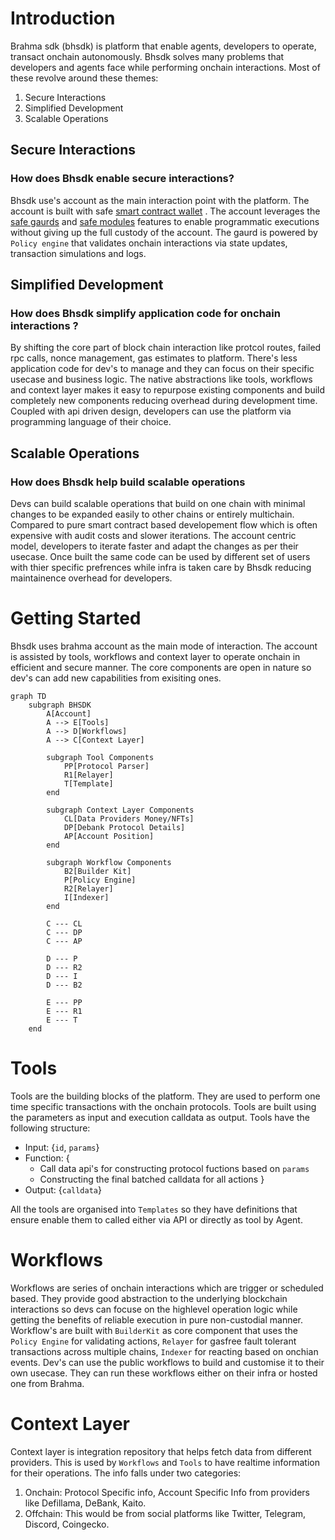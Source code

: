 # Introduction 

Brahma sdk (bhsdk) is platform that enable agents, developers to operate, transact onchain autonomously. Bhsdk solves many problems that developers and agents face while performing onchain interactions. Most of these revolve around these themes:
1. Secure Interactions
2. Simplified Development
3. Scalable Operations

## Secure Interactions
### How does Bhsdk enable secure interactions?
Bhsdk use's account as the main interaction point with the platform. The account is built with safe [smart contract wallet](https://safe.global/) . The account leverages the [safe gaurds](https://docs.safe.global/advanced/smart-account-guards) and [safe modules](https://docs.safe.global/advanced/smart-account-modules) features to enable programmatic executions without giving up the full custody of the account. The gaurd is powered by `Policy engine` that validates onchain interactions via state updates, transaction simulations and logs.  

## Simplified Development
### How does Bhsdk simplify application code for onchain interactions ?
By shifting the core part of block chain interaction like protcol routes, failed rpc calls, nonce management, gas estimates to platform. There's less application code for dev's to manage and they can focus on their specific usecase and business logic. The native abstractions like tools, workflows and context layer makes it easy to repurpose existing components and build completely new components reducing overhead during development time. 
Coupled with api driven design, developers can use the platform via programming language of their choice. 

## Scalable Operations
### How does Bhsdk help build scalable operations
Devs can build scalable operations that build on one chain with minimal changes to be expanded easily to other chains or entirely multichain. Compared to pure smart contract based developement flow which is often expensive with audit costs and slower iterations.  The account centric model, developers to iterate faster and adapt the changes as per their usecase. Once built the same code can be used by different set of users with thier specific prefrences while infra is taken care by Bhsdk reducing maintainence overhead for developers.  

# Getting Started
Bhsdk uses brahma account as the main mode of interaction. The account is assisted by tools, workflows and context layer to operate onchain in efficient and secure manner. The core components are open in nature so dev's can add new capabilities from exisiting ones. 

```mermaid
graph TD
    subgraph BHSDK
        A[Account] 
        A --> E[Tools]
        A --> D[Workflows]
        A --> C[Context Layer]

        subgraph Tool Components
            PP[Protocol Parser]
            R1[Relayer]
            T[Template]
        end
        
        subgraph Context Layer Components
            CL[Data Providers Money/NFTs]
            DP[Debank Protocol Details]
            AP[Account Position]
        end
        
        subgraph Workflow Components
            B2[Builder Kit]
            P[Policy Engine]
            R2[Relayer]
            I[Indexer]
        end
        
        C --- CL
        C --- DP
        C --- AP
        
        D --- P
        D --- R2
        D --- I
        D --- B2

        E --- PP
        E --- R1
        E --- T
    end
```

# Tools
Tools are the building blocks of the platform. They are used to perform one time specific transactions with the onchain protocols. Tools are built using the parameters as input and execution calldata as output. Tools have the following structure: 
- Input: {`id`, `params`}
- Function: {
    - Call data api's for constructing protocol fuctions based on `params`
    - Constructing the final batched calldata for all actions 
}
- Output: {`calldata`}

All the tools are organised into `Templates` so they have definitions that ensure enable them to called either via API or directly as tool by Agent. 


# Workflows
Workflows are series of onchain interactions which are trigger or scheduled based. They provide good abstraction to the underlying blockchain interactions so devs can focuse on the highlevel operation logic while getting the benefits of reliable execution in pure non-custodial manner. Workflow's are built with `BuilderKit` as core component that uses the `Policy Engine` for validating actions, `Relayer` for gasfree fault tolerant transactions across multiple chains, `Indexer` for reacting based on onchian events. Dev's can use the public workflows to build and customise it to their own usecase. They can run these workflows either on their infra or hosted one from Brahma. 

# Context Layer
Context layer is integration repository that helps fetch data from different providers. This is used by `Workflows` and `Tools` to have realtime information for their operations. The info falls under two categories: 
1. Onchain: Protocol Specific info, Account Specific Info from providers like Defillama, DeBank, Kaito. 
2. Offchain: This would be from social platforms like Twitter, Telegram, Discord, Coingecko. 


